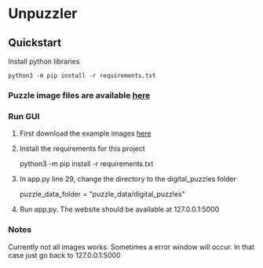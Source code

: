 # Unpuzzler

## Quickstart

Install python libraries
    
    python3 -m pip install -r requirements.txt

### Puzzle image files are available [here](https://drive.google.com/file/d/1Ke2J-t2KSCfdWYGCxjv8EekMuRrPpBit/view?usp=sharing)

### Run GUI

1. First download the example images [here](https://drive.google.com/file/d/1Ke2J-t2KSCfdWYGCxjv8EekMuRrPpBit/view?usp=sharing)
2. Install the requirements for this project 
    
    python3 -m pip install -r requirements.txt

3. In app.py line 29, change the directory to the digital_puzzles folder

    puzzle_data_folder = "puzzle_data/digital_puzzles"

4. Run app.py. The website should be available at 127.0.0.1:5000


### Notes

Currently not all images works. Sometimes a error window will occur. In that case just go back to 127.0.0.1:5000
